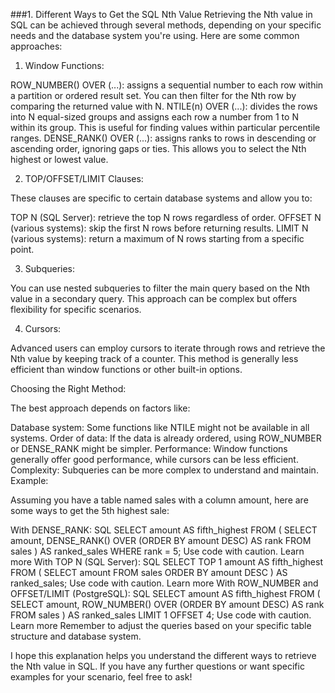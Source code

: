 ###1. Different Ways to Get the SQL Nth Value
Retrieving the Nth value in SQL can be achieved through several methods, depending on your specific needs and the database system you're using. Here are some common approaches:

1. Window Functions:

ROW_NUMBER() OVER (...): assigns a sequential number to each row within a partition or ordered result set. You can then filter for the Nth row by comparing the returned value with N.
NTILE(n) OVER (...): divides the rows into N equal-sized groups and assigns each row a number from 1 to N within its group. This is useful for finding values within particular percentile ranges.
DENSE_RANK() OVER (...): assigns ranks to rows in descending or ascending order, ignoring gaps or ties. This allows you to select the Nth highest or lowest value.

2. TOP/OFFSET/LIMIT Clauses:

These clauses are specific to certain database systems and allow you to:

TOP N (SQL Server): retrieve the top N rows regardless of order.
OFFSET N (various systems): skip the first N rows before returning results.
LIMIT N (various systems): return a maximum of N rows starting from a specific point.

3. Subqueries:

You can use nested subqueries to filter the main query based on the Nth value in a secondary query. This approach can be complex but offers flexibility for specific scenarios.

4. Cursors:

Advanced users can employ cursors to iterate through rows and retrieve the Nth value by keeping track of a counter. This method is generally less efficient than window functions or other built-in options.

Choosing the Right Method:

The best approach depends on factors like:

Database system: Some functions like NTILE might not be available in all systems.
Order of data: If the data is already ordered, using ROW_NUMBER or DENSE_RANK might be simpler.
Performance: Window functions generally offer good performance, while cursors can be less efficient.
Complexity: Subqueries can be more complex to understand and maintain.
Example:

Assuming you have a table named sales with a column amount, here are some ways to get the 5th highest sale:

With DENSE_RANK:
SQL
SELECT amount AS fifth_highest
FROM (
SELECT amount, DENSE_RANK() OVER (ORDER BY amount DESC) AS rank
FROM sales
) AS ranked_sales
WHERE rank = 5;
Use code with caution. Learn more
With TOP N (SQL Server):
SQL
SELECT TOP 1 amount AS fifth_highest
FROM (
SELECT amount
FROM sales
ORDER BY amount DESC
) AS ranked_sales;
Use code with caution. Learn more
With ROW_NUMBER and OFFSET/LIMIT (PostgreSQL):
SQL
SELECT amount AS fifth_highest
FROM (
SELECT amount, ROW_NUMBER() OVER (ORDER BY amount DESC) AS rank
FROM sales
) AS ranked_sales
LIMIT 1 OFFSET 4;
Use code with caution. Learn more
Remember to adjust the queries based on your specific table structure and database system.

I hope this explanation helps you understand the different ways to retrieve the Nth value in SQL. If you have any further questions or want specific examples for your scenario, feel free to ask!